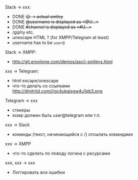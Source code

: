 Slack -> xxx:

- DONE ~~:smiley: -> actual smiley~~
- DONE  ~~@username is displayed as <@U...>~~
- DONE  ~~#channel is displayed as <#U...>~~
- /giphy etc.
- unescape HTML ? (for XMPP/Telegram at least)
- username has to be `user@`

Slack -> XMPP:

- http://git.emojione.com/demos/ascii-smileys.html

xxx -> Telegram:

- html escape/unescape
- что-то делать со ссылками http://dmitriid.com/i/gc4ukqjsgw4u1qb3.png

Telegram -> xxx

- стикеры
- юзер должен быть user@telegram или т.п.

xxx -> Slack

- команды (текст, начинающийся с /) отсылать командами

xxx -> XMPP

- что-то сделать по поводу логина с ресурсами

xxx, xxx -> xxx

- Логгировать все ошибки

